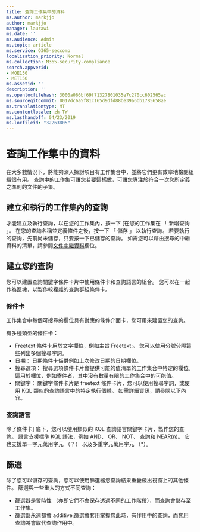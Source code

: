 ```yaml
---
title: 查詢工作集中的資料
ms.author: markjjo
author: markjjo
manager: laurawi
ms.date: ''
ms.audience: Admin
ms.topic: article
ms.service: O365-seccomp
localization_priority: Normal
ms.collection: M365-security-compliance
search.appverid:
- MOE150
- MET150
ms.assetid: ''
description: ''
ms.openlocfilehash: 3000a066bf69f71327801035e7c270cc602565ac
ms.sourcegitcommit: 0017dc6a5f81c165d9dfd88be39a6bb17856582e
ms.translationtype: MT
ms.contentlocale: zh-TW
ms.lasthandoff: 04/23/2019
ms.locfileid: "32263805"
---
```

# <a name="query-the-data-in-a-working-set"></a>查詢工作集中的資料

在大多數情況下，將能夠深入探討項目有工作集合中，並將它們更有效率地檢閱組織很有用。 查詢中的工作集可讓您若要這樣做，可讓您專注於符合一次您所定義之準則的文件的子集。

## <a name="creating-and-running-a-query-within-a-working-set"></a>建立和執行的工作集內的查詢

才能建立及執行查詢，以在您的工作集內，按一下 [在您的工作集在 「 新增查詢 」。 在您的查詢名稱並定義條件之後，按一下 「 儲存 」 以執行查詢。 若要執行的查詢，先前尚未儲存，只要按一下已儲存的查詢。 如需您可以藉由搜尋的中繼資料的清單，請參閱[文件中繼資料](document-metadata-fields.md)欄位。

## <a name="building-your-query"></a>建立您的查詢

您可以建置查詢關鍵字條件卡片中使用條件卡和查詢語言的組合。 您可以在一起作為區塊，以製作較複雜的查詢群組條件卡。

### <a name="condition-card"></a>條件卡

工作集合中每個可搜尋的欄位具有對應的條件介面卡，您可用來建置您的查詢。

有多種類型的條件卡：
- Freetext 條件卡用於文字欄位，例如主旨 Freetext:。 您可以使用分號分隔這些列出多個搜尋字詞。
- 日期： 日期條件卡係供例如上次修改日期的日期欄位。
- 搜尋選項： 搜尋選項條件卡片會提供可能的值清單的工作集合中特定的欄位。 這用於欄位，例如寄件者，其中沒有數量有限的工作集合中的可能值。
- 關鍵字： 關鍵字條件卡片是 freetext 條件卡片，您可以使用搜尋字詞，或使用 KQL 類似的查詢語言中的特定執行個體。 如需詳細資訊，請參閱以下內容。

### <a name="query-language"></a>查詢語言

除了條件卡] 底下，您可以使用類似的 KQL 查詢語言關鍵字卡片，製作您的查詢。 語言支援標準 KQL 語法，例如 AND、 OR、 NOT、 查詢和 NEAR(n)。 它也支援單一字元萬用字元 （？） 以及多重字元萬用字元 （*）。

## <a name="filter"></a>篩選

除了您可以儲存的查詢，您可以使用篩選器您查詢結果重疊飛出視窗上的其他條件。 篩選與一些重大的方式不同查詢：
- 篩選器是暫時性 （亦即它們不會保存透過不同的工作階段），而查詢會儲存至工作集。
- 篩選器永遠都會 additive;篩選會套用掌握您此時，有作用中的查詢，而套用查詢將會取代查詢作用中。